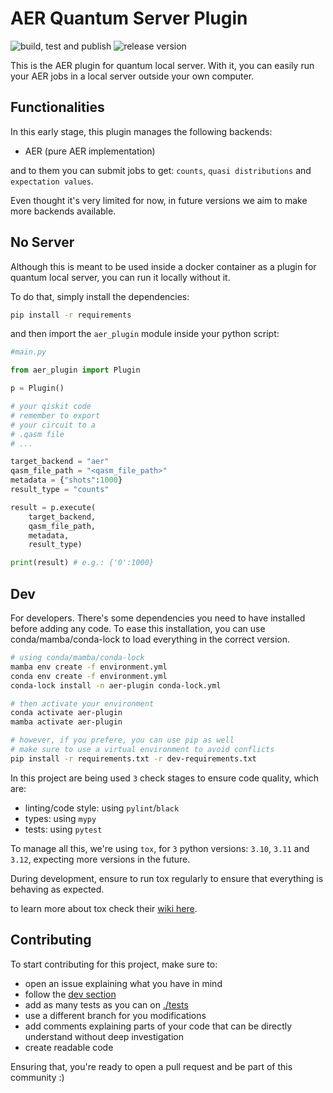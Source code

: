 # AER Quantum Server Plugin

![build, test and publish](https://github.com/github/Dpbm/aer_plugin/workflows/build_test_publish.yml/badge.svg)
![release version](https://github.com/github/Dpbm/aer_plugin/workflows/release.yml/badge.svg)

This is the AER plugin for quantum local server. With it, you can easily run your AER jobs in a local server outside your own computer.

## Functionalities

In this early stage, this plugin manages the following backends:

- AER (pure AER implementation)

and to them you can submit jobs to get: `counts`, `quasi distributions` and `expectation values`.

Even thought it's very limited for now, in future versions we aim to make more backends available.

## No Server

Although this is meant to be used inside a docker container as a plugin for quantum local server, you can run it locally without it.

To do that, simply install the dependencies:

```bash
pip install -r requirements
```


and then import the `aer_plugin` module inside your python script:

```python
#main.py

from aer_plugin import Plugin

p = Plugin()

# your qiskit code
# remember to export 
# your circuit to a 
# .qasm file
# ...

target_backend = "aer"
qasm_file_path = "<qasm_file_path>"
metadata = {"shots":1000}
result_type = "counts"

result = p.execute(
    target_backend, 
    qasm_file_path, 
    metadata, 
    result_type)

print(result) # e.g.: {'0':1000}

```


## Dev

For developers. There's some dependencies you need to have installed before adding any code. To ease this installation, you can use conda/mamba/conda-lock to load everything in the correct version.

```bash
# using conda/mamba/conda-lock
mamba env create -f environment.yml
conda env create -f environment.yml
conda-lock install -n aer-plugin conda-lock.yml

# then activate your environment
conda activate aer-plugin
mamba activate aer-plugin

# however, if you prefere, you can use pip as well
# make sure to use a virtual environment to avoid conflicts
pip install -r requirements.txt -r dev-requirements.txt

```

In this project are being used `3` check stages to ensure code quality, which are:

- linting/code style: using `pylint`/`black`
- types: using `mypy`
- tests: using `pytest`

To manage all this, we're using `tox`, for `3` python versions: `3.10`, `3.11` and `3.12`, expecting more versions in the future.

During development, ensure to run tox regularly to ensure that everything is behaving as expected. 

to learn more about tox check their [wiki here](https://tox.wiki/).


## Contributing

To start contributing for this project, make sure to:

- open an issue explaining what you have in mind
- follow the [dev section](#dev)
- add as many tests as you can on [./tests](./tests/)
- use a different branch for you modifications
- add comments explaining parts of your code that can be directly understand without deep investigation
- create readable code

Ensuring that, you're ready to open a pull request and be part of this community :)